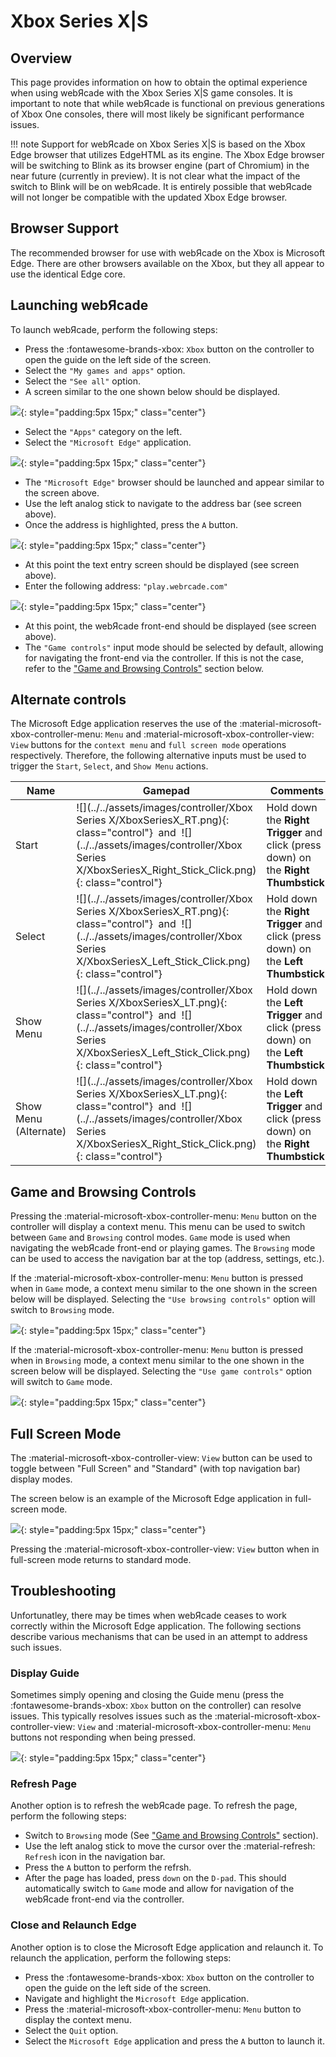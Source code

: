 # Xbox Series X|S

## Overview

This page provides information on how to obtain the optimal experience when using webЯcade with the Xbox Series X|S game consoles. It is important to note that while webЯcade is functional on previous generations of Xbox One consoles, there will most likely be significant performance issues.

!!! note
    Support for webЯcade on Xbox Series X|S is based on the Xbox Edge browser 
    that utilizes EdgeHTML as its engine. The Xbox Edge browser will be switching to Blink as its
    browser engine (part of Chromium) in the near future (currently in preview). It is not clear 
    what the impact of the switch to Blink will be on webЯcade. It is entirely possible that
    webЯcade will not longer be compatible with the updated Xbox Edge browser.

## Browser Support

The recommended browser for use with webЯcade on the Xbox is Microsoft Edge. There are other browsers available on the Xbox, but they all appear to use the identical Edge core.

## Launching webЯcade

To launch webЯcade, perform the following steps:

* Press the :fontawesome-brands-xbox: `Xbox` button on the controller to open the guide on the left side of the screen.
* Select the `"My games and apps"` option.
* Select the `"See all"` option.
* A screen similar to the one shown below should be displayed.

![](../../assets/images/platforms/xbox/launch-edge.png){: style="padding:5px 15px;" class="center"}

* Select the `"Apps"` category on the left.
* Select the `"Microsoft Edge"` application.

![](../../assets/images/platforms/xbox/select-url.png){: style="padding:5px 15px;" class="center"}

* The `"Microsoft Edge"` browser should be launched and appear similar to the screen above.
* Use the left analog stick to navigate to the address bar (see screen above).
* Once the address is highlighted, press the `A` button.

![](../../assets/images/platforms/xbox/enter-url.png){: style="padding:5px 15px;" class="center"}

* At this point the text entry screen should be displayed (see screen above).
* Enter the following address: `"play.webrcade.com"`

![](../../assets/images/platforms/xbox/webrcade.png){: style="padding:5px 15px;" class="center"}

* At this point, the webЯcade front-end should be displayed (see screen above).
* The `"Game controls"` input mode should be selected by default, allowing for navigating the front-end via the controller. If this is not the case, refer to the ["Game and Browsing Controls"](#game-and-browsing-controls) section below.

## Alternate controls

The Microsoft Edge application reserves the use of the :material-microsoft-xbox-controller-menu: `Menu` and  :material-microsoft-xbox-controller-view: `View` buttons for the `context menu` and `full screen mode` operations respectively. Therefore, the following alternative inputs must be used to trigger the `Start`, `Select`, and `Show Menu` actions.

| __Name__ | <div style="min-width:140px">__Gamepad__</div> | __Comments__ |
| --- | --- | --- |
| Start            | ![](../../assets/images/controller/Xbox Series X/XboxSeriesX_RT.png){: class="control"} &nbsp;and&nbsp; ![](../../assets/images/controller/Xbox Series X/XboxSeriesX_Right_Stick_Click.png){: class="control"} | Hold down the __Right Trigger__ and click (press down) on the __Right Thumbstick__. |
| Select           | ![](../../assets/images/controller/Xbox Series X/XboxSeriesX_RT.png){: class="control"} &nbsp;and&nbsp; ![](../../assets/images/controller/Xbox Series X/XboxSeriesX_Left_Stick_Click.png){: class="control"} | Hold down the __Right Trigger__ and click (press down) on the __Left Thumbstick__. |
| Show Menu<br>        | ![](../../assets/images/controller/Xbox Series X/XboxSeriesX_LT.png){: class="control"} &nbsp;and&nbsp; ![](../../assets/images/controller/Xbox Series X/XboxSeriesX_Left_Stick_Click.png){: class="control"} | Hold down the __Left Trigger__ and click (press down) on the __Left Thumbstick__. |
| Show Menu<br>(Alternate)        | ![](../../assets/images/controller/Xbox Series X/XboxSeriesX_LT.png){: class="control"} &nbsp;and&nbsp; ![](../../assets/images/controller/Xbox Series X/XboxSeriesX_Right_Stick_Click.png){: class="control"} | Hold down the __Left Trigger__ and click (press down) on the __Right Thumbstick__. |

## Game and Browsing Controls

Pressing the :material-microsoft-xbox-controller-menu: `Menu` button on the controller will display a context menu. This menu can be used to switch between `Game` and `Browsing` control modes. `Game` mode is used when navigating the webЯcade front-end or playing games. The `Browsing` mode can be used to access the navigation bar at the top (address, settings, etc.).

If the :material-microsoft-xbox-controller-menu: `Menu` button is pressed when in `Game` mode, a context menu similar to the one shown in the screen below will be displayed. Selecting the `"Use browsing controls"` option will switch to `Browsing` mode.

![](../../assets/images/platforms/xbox/use-browsing-controls.png){: style="padding:5px 15px;" class="center"}

If the :material-microsoft-xbox-controller-menu: `Menu` button is pressed when in `Browsing` mode, a context menu similar to the one shown in the screen below will be displayed. Selecting the `"Use game controls"` option will switch to `Game` mode.

![](../../assets/images/platforms/xbox/use-game-controls.png){: style="padding:5px 15px;" class="center"}

## Full Screen Mode

The :material-microsoft-xbox-controller-view: `View` button can be used to toggle between "Full Screen" and "Standard" (with top navigation bar) display modes.

The screen below is an example of the Microsoft Edge application in full-screen mode.

![](../../assets/images/platforms/xbox/full-screen-mode.png){: style="padding:5px 15px;" class="center"}

Pressing the :material-microsoft-xbox-controller-view: `View` button when in full-screen mode returns to standard mode.

## Troubleshooting

Unfortunatley, there may be times when webЯcade ceases to work correctly within the Microsoft Edge application. The following sections describe various mechanisms that can be used in an attempt to address such issues.

### Display Guide

Sometimes simply opening and closing the Guide menu (press the :fontawesome-brands-xbox: `Xbox` button on the controller) can resolve issues. This typically resolves issues such as the :material-microsoft-xbox-controller-view: `View` and :material-microsoft-xbox-controller-menu: `Menu` buttons not responding when being pressed.

![](../../assets/images/platforms/xbox/display-guide.png){: style="padding:5px 15px;" class="center"}

### Refresh Page

Another option is to refresh the webЯcade page. To refresh the page, perform the following steps:

* Switch to `Browsing` mode (See ["Game and Browsing Controls"](#game-and-browsing-controls) section).
* Use the left analog stick to move the cursor over the :material-refresh:  `Refresh` icon in the navigation bar.
* Press the `A` button to perform the refrsh.
* After the page has loaded, press `down` on the `D-pad`. This should automatically switch to `Game` mode and allow for navigation of the webЯcade front-end via the controller. 

### Close and Relaunch Edge

Another option is to close the Microsoft Edge application and relaunch it. To relaunch the application, perform the following steps:

* Press the  :fontawesome-brands-xbox:  `Xbox` button on the controller to open the guide on the left side of the screen.
* Navigate and highlight the `Microsoft Edge` application.
* Press the :material-microsoft-xbox-controller-menu: `Menu` button to display the context menu.
* Select the `Quit` option.
* Select the `Microsoft Edge` application and press the `A` button to launch it.





